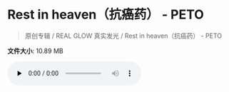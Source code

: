 # Rest in heaven（抗癌药） - PETO

> 原创专辑 / REAL GLOW 真实发光 / Rest in heaven（抗癌药） - PETO

**文件大小**: 10.89 MB

<audio preload="none" controls><source src="https://file.hsyhx.top/video/原创专辑/REAL GLOW 真实发光/Rest in heaven（抗癌药） - PETO.flac" type="audio/mpeg">🤔 您的浏览器不支持此音频格式</audio>